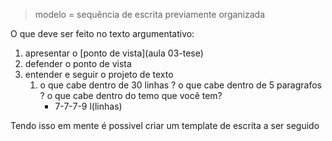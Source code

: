 >modelo = sequência de escrita previamente organizada 

O que deve ser feito no texto argumentativo:
1. apresentar o [ponto de vista](aula 03-tese)
2. defender o ponto de vista 
3. entender e seguir o projeto de texto
	1. o que cabe dentro de 30 linhas ? o que cabe dentro de  5 paragrafos ? o que cabe dentro do temo que você tem?
		- 7-7-7-9 l(linhas)

Tendo isso em mente é possivel criar um template de escrita a ser seguido 


